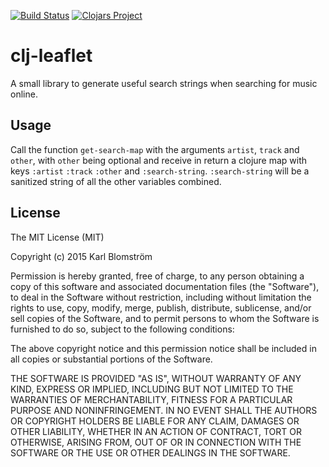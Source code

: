 [![Build Status](https://travis-ci.org/blmstrm/clj-leaflet.svg?branch=master)](https://travis-ci.org/blmstrm/clj-leaflet)
[![Clojars Project](http://clojars.org/clj-leaflet/latest-version.svg)](http://clojars.org/clj-leaflet)
# clj-leaflet

A small library to generate useful search strings when searching for music
online.

## Usage

Call the function `get-search-map` with the arguments `artist`, `track`
and `other`, with `other` being optional and receive in return a clojure
map with keys `:artist` `:track` `:other` and `:search-string`.
`:search-string` will be a sanitized string of all the other variables
combined.

## License

The MIT License (MIT)

Copyright (c) 2015 Karl Blomström

Permission is hereby granted, free of charge, to any person obtaining a copy
of this software and associated documentation files (the "Software"), to deal
in the Software without restriction, including without limitation the rights
to use, copy, modify, merge, publish, distribute, sublicense, and/or sell
copies of the Software, and to permit persons to whom the Software is
furnished to do so, subject to the following conditions:

The above copyright notice and this permission notice shall be included in
all copies or substantial portions of the Software.

THE SOFTWARE IS PROVIDED "AS IS", WITHOUT WARRANTY OF ANY KIND, EXPRESS OR
IMPLIED, INCLUDING BUT NOT LIMITED TO THE WARRANTIES OF MERCHANTABILITY,
FITNESS FOR A PARTICULAR PURPOSE AND NONINFRINGEMENT. IN NO EVENT SHALL THE
AUTHORS OR COPYRIGHT HOLDERS BE LIABLE FOR ANY CLAIM, DAMAGES OR OTHER
LIABILITY, WHETHER IN AN ACTION OF CONTRACT, TORT OR OTHERWISE, ARISING FROM,
OUT OF OR IN CONNECTION WITH THE SOFTWARE OR THE USE OR OTHER DEALINGS IN
THE SOFTWARE.


